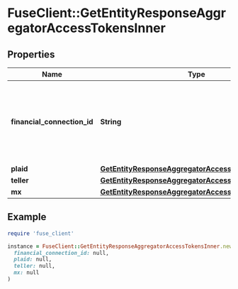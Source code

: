 # FuseClient::GetEntityResponseAggregatorAccessTokensInner

## Properties

| Name | Type | Description | Notes |
| ---- | ---- | ----------- | ----- |
| **financial_connection_id** | **String** | The fuse financial connection id associated with the aggregator access token | [optional] |
| **plaid** | [**GetEntityResponseAggregatorAccessTokensInnerPlaid**](GetEntityResponseAggregatorAccessTokensInnerPlaid.md) |  | [optional] |
| **teller** | [**GetEntityResponseAggregatorAccessTokensInnerTeller**](GetEntityResponseAggregatorAccessTokensInnerTeller.md) |  | [optional] |
| **mx** | [**GetEntityResponseAggregatorAccessTokensInnerMx**](GetEntityResponseAggregatorAccessTokensInnerMx.md) |  | [optional] |

## Example

```ruby
require 'fuse_client'

instance = FuseClient::GetEntityResponseAggregatorAccessTokensInner.new(
  financial_connection_id: null,
  plaid: null,
  teller: null,
  mx: null
)
```

